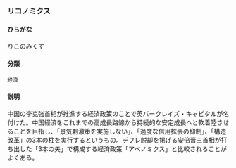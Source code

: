 <div style="display:none;">

## [あ行](securities-terms?id=あ行)
## [か行](securities-terms?id=か行)
## [さ行](securities-terms?id=さ行)
## [た行](securities-terms?id=た行)
## [な行](securities-terms?id=な行)
## [は行](securities-terms?id=は行)
## [ま行](securities-terms?id=ま行)
## [や行](securities-terms?id=や行)
## [ら行](securities-terms?id=ら行)

</div>

### リコノミクス

#### ひらがな

りこのみくす

#### 分類

`経済`

#### 説明

中国の李克強首相が推進する経済政策のことで英バークレイズ・キャピタルが名付けた。中国経済をこれまでの高成長路線から持続的な安定成長へと軟着陸させることを目指し、「景気刺激策を実施しない」、「過度な信用拡張の抑制」、「構造改革」の3本の柱を実行するというもの。デフレ脱却を掲げる安倍晋三首相が打ち出した「3本の矢」で構成する経済政策「アベノミクス」と比較されることがよくある。

<div style="display:none;">

## [わ行](securities-terms?id=わ行)
## [英数字・記号](securities-terms?id=英数字・記号)

</div>

